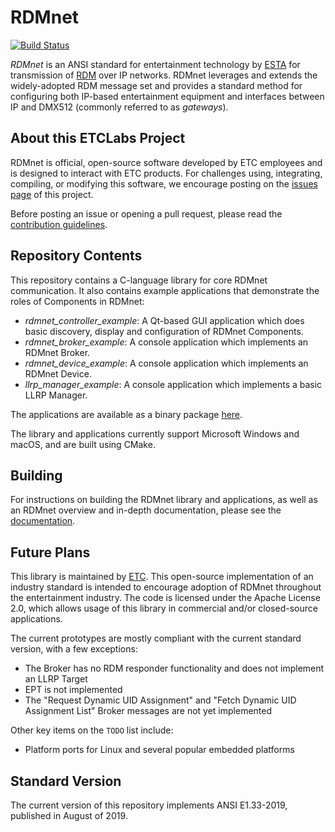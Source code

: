 # RDMnet

[![Build Status](https://dev.azure.com/ETCLabs/RDMnet/_apis/build/status/ETCLabs.RDMnet?branchName=develop)](https://dev.azure.com/ETCLabs/RDMnet/_build/latest?definitionId=2&branchName=develop)

*RDMnet* is an ANSI standard for entertainment technology by
[ESTA](http://tsp.esta.org) for transmission of [RDM](http://www.rdmprotocol.org)
over IP networks. RDMnet leverages and extends the widely-adopted RDM message
set and provides a standard method for configuring both IP-based entertainment
equipment and interfaces between IP and DMX512 (commonly referred to as
*gateways*).

## About this ETCLabs Project

RDMnet is official, open-source software developed by ETC employees and is
designed to interact with ETC products. For challenges using, integrating,
compiling, or modifying this software, we encourage posting on the
[issues page](https://github.com/ETCLabs/RDMnet/issues) of this project.

Before posting an issue or opening a pull request, please read the
[contribution guidelines](./CONTRIBUTING.md).

## Repository Contents

This repository contains a C-language library for core RDMnet communication. It
also contains example applications that demonstrate the roles of Components in
RDMnet:

* *rdmnet_controller_example*: A Qt-based GUI application which does basic discovery,
display and configuration of RDMnet Components.
* *rdmnet_broker_example*: A console application which implements an RDMnet Broker.
* *rdmnet_device_example*: A console application which implements an RDMnet Device.
* *llrp_manager_example*: A console application which implements a basic LLRP Manager.

The applications are available as a binary package
[here](https://etclabs.github.io/RDMnet).

The library and applications currently support Microsoft Windows and macOS, and
are built using CMake.

## Building

For instructions on building the RDMnet library and applications, as well as an
RDMnet overview and in-depth documentation, please see the
[documentation](https://etclabs.github.io/RDMnet/docs/index.html).

## Future Plans

This library is maintained by [ETC](http://www.etcconnect.com). This
open-source implementation of an industry standard is intended to encourage
adoption of RDMnet throughout the entertainment industry. The code is licensed
under the Apache License 2.0, which allows usage of this library in commercial
and/or closed-source applications.

The current prototypes are mostly compliant with the current standard version,
with a few exceptions:

* The Broker has no RDM responder functionality and does not implement an LLRP 
  Target
* EPT is not implemented
* The "Request Dynamic UID Assignment" and "Fetch Dynamic UID Assignment List"
  Broker messages are not yet implemented

Other key items on the `TODO` list include:

* Platform ports for Linux and several popular embedded platforms

## Standard Version

The current version of this repository implements ANSI E1.33-2019, published in
August of 2019.
